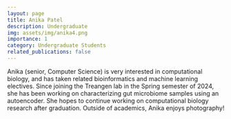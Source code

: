 ```yaml
---
layout: page
title: Anika Patel
description: Undergraduate
img: assets/img/anika4.png
importance: 1
category: Undergraduate Students
related_publications: false
---
```


Anika (senior, Computer Science) is very interested in computational biology, and has taken related bioinformatics and machine learning electives. Since joining the Treangen lab in the Spring semester of 2024, she has been working on characterizing gut microbiome samples using an autoencoder. She hopes to continue working on computational biology research after graduation. Outside of academics, Anika enjoys photography!